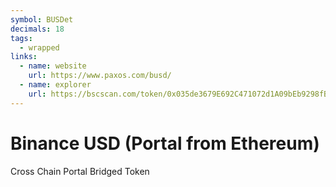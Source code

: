 ```yaml
---
symbol: BUSDet
decimals: 18
tags:
  - wrapped
links:
  - name: website
    url: https://www.paxos.com/busd/
  - name: explorer
    url: https://bscscan.com/token/0x035de3679E692C471072d1A09bEb9298fBB2BD31
---
```


# Binance USD (Portal from Ethereum)

Cross Chain Portal Bridged Token
